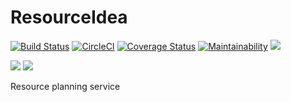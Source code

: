 # ResourceIdea
[![Build Status](https://travis-ci.org/joeseggie/resourceidea.svg?branch=master)](https://travis-ci.org/joeseggie/resourceidea) [![CircleCI](https://circleci.com/gh/joeseggie/resourceidea.svg?style=svg)](https://circleci.com/gh/joeseggie/resourceidea) [![Coverage Status](https://coveralls.io/repos/github/joeseggie/resourceidea/badge.svg?branch=master)](https://coveralls.io/github/joeseggie/resourceidea?branch=master) [![Maintainability](https://api.codeclimate.com/v1/badges/68c80481cab44e611e10/maintainability)](https://codeclimate.com/github/joeseggie/resourceidea/maintainability) ![](https://img.shields.io/github/issues-raw/joeseggie/resourceidea.svg?style=flat)

![](https://img.shields.io/github/languages/top/joeseggie/resourceidea.svg?style=flat) ![](https://img.shields.io/github/languages/code-size/joeseggie/resourceidea.svg?style=flat)

Resource planning service
